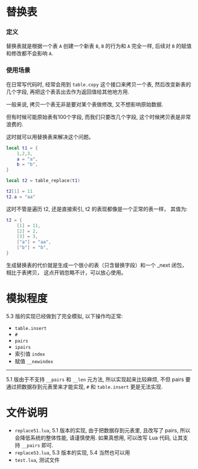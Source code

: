 # 替换表
### 定义
替换表就是根据一个表 `A` 创建一个新表 `B`, `B` 的行为和 `A` 完全一样, 后续对 `B` 的赋值和修改都不会影响 `A`.

### 使用场景
在日常写代码时, 经常会用到 `table.copy` 这个接口来拷贝一个表, 然后改变新表的几个字段, 再把这个表丢出去作为返回值给其他地方用.

一般来说, 拷贝一个表无非是要对某个表做修改, 又不想影响原始数据. 

但有时候可能原始表有100个字段, 而我们只要改几个字段, 这个时候拷贝表是非常浪费的.

这时就可以用替换表来解决这个问题。

```lua
local t1 = {
    1,2,3,
    a = "a",
    b = "b",
}

local t2 = table_replace(t1)

t2[1] = 11
t2.a = "aa"
```

这时不管是遍历 t2, 还是直接索引, t2 的表现都像是一个正常的表一样，
其值为:
```lua
t2 = {
    [1] = 11,
    [2] = 2,
    [3] = 3,
    ["a"] = "aa",
    ["b"] = "b",
}
```

生成替换表的代价就是生成一个很小的表（只含替换字段）和一个 _next 闭包，相比于表拷贝，
这点开销忽略不计，可以放心使用。

# 模拟程度
5.3 版的实现已经做到了完全模拟, 以下操作均正常:
* `table.insert`
* `#`
* `pairs`
* `ipairs`
* 索引值 `index`
* 赋值 `__newindex`

***

5.1 版由于不支持 `__pairs` 和 `__len` 元方法, 所以实现起来比较麻烦, 不但 pairs 要通过把数据存到元表里来才能实现, `#` 和 `table.insert` 更是无法实现.

# 文件说明
* `replace51.lua`, 5.1 版本的实现, 由于把数据存到元表里, 且改写了 pairs, 所以会降低系统的整体性能, 请谨慎使用. 如果真想用, 可以改写 Lua 代码, 让其支持 `__pairs` 即可.
* `replace53.lua`, 5.3 版本的实现, 5.4 当然也可以用
* `test.lua`, 测试文件

